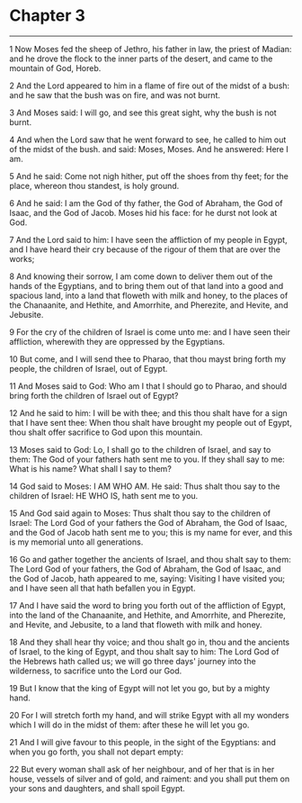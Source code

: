 # Chapter 3

***

1 Now Moses fed the sheep of Jethro, his father in law, the priest of Madian: and he drove the flock to the inner parts of the desert, and came to the mountain of God, Horeb.

2 And the Lord appeared to him in a flame of fire out of the midst of a bush: and he saw that the bush was on fire, and was not burnt.

3 And Moses said: I will go, and see this great sight, why the bush is not burnt.

4 And when the Lord saw that he went forward to see, he called to him out of the midst of the bush. and said: Moses, Moses. And he answered: Here I am.

5 And he said: Come not nigh hither, put off the shoes from thy feet; for the place, whereon thou standest, is holy ground.

6 And he said: I am the God of thy father, the God of Abraham, the God of Isaac, and the God of Jacob. Moses hid his face: for he durst not look at God.

7 And the Lord said to him: I have seen the affliction of my people in Egypt, and I have heard their cry because of the rigour of them that are over the works;

8 And knowing their sorrow, I am come down to deliver them out of the hands of the Egyptians, and to bring them out of that land into a good and spacious land, into a land that floweth with milk and honey, to the places of the Chanaanite, and Hethite, and Amorrhite, and Pherezite, and Hevite, and Jebusite.

9 For the cry of the children of Israel is come unto me: and I have seen their affliction, wherewith they are oppressed by the Egyptians.

10 But come, and I will send thee to Pharao, that thou mayst bring forth my people, the children of Israel, out of Egypt.

11 And Moses said to God: Who am I that I should go to Pharao, and should bring forth the children of Israel out of Egypt?

12 And he said to him: I will be with thee; and this thou shalt have for a sign that I have sent thee: When thou shalt have brought my people out of Egypt, thou shalt offer sacrifice to God upon this mountain.

13 Moses said to God: Lo, I shall go to the children of Israel, and say to them: The God of your fathers hath sent me to you. If they shall say to me: What is his name? What shall I say to them?

14 God said to Moses: I AM WHO AM. He said: Thus shalt thou say to the children of Israel: HE WHO IS, hath sent me to you.

15 And God said again to Moses: Thus shalt thou say to the children of Israel: The Lord God of your fathers the God of Abraham, the God of Isaac, and the God of Jacob hath sent me to you; this is my name for ever, and this is my memorial unto all generations.

16 Go and gather together the ancients of Israel, and thou shalt say to them: The Lord God of your fathers, the God of Abraham, the God of Isaac, and the God of Jacob, hath appeared to me, saying: Visiting I have visited you; and I have seen all that hath befallen you in Egypt.

17 And I have said the word to bring you forth out of the affliction of Egypt, into the land of the Chanaanite, and Hethite, and Amorrhite, and Pherezite, and Hevite, and Jebusite, to a land that floweth with milk and honey.

18 And they shall hear thy voice; and thou shalt go in, thou and the ancients of Israel, to the king of Egypt, and thou shalt say to him: The Lord God of the Hebrews hath called us; we will go three days' journey into the wilderness, to sacrifice unto the Lord our God.

19 But I know that the king of Egypt will not let you go, but by a mighty hand.

20 For I will stretch forth my hand, and will strike Egypt with all my wonders which I will do in the midst of them: after these he will let you go.

21 And I will give favour to this people, in the sight of the Egyptians: and when you go forth, you shall not depart empty:

22 But every woman shall ask of her neighbour, and of her that is in her house, vessels of silver and of gold, and raiment: and you shall put them on your sons and daughters, and shall spoil Egypt.

